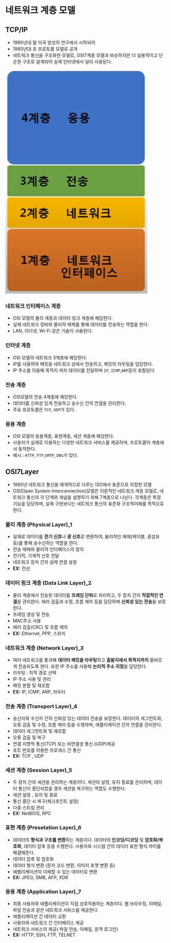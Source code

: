 # 네트워크 계층 모델 

## TCP/IP

- 1960년대 말 미국 방성의 연구에서 시작되어 
- 1980년대 초 프로토콜 모델로 공개 
- 네트워크 통신을 구조화한 모델로, OSI7계층 모델과 비슷하지만 더 실용적이고 단순한 구조로 설계되어 실제 인터넷에서 널리 사용된다.

![234](/dev/network/tcp_ip.png)

### 네트워크 인터페이스 계층 

- OSI 모델의 물리 계층과 데이터 링크 계층에 해당한다.
- 실제 네트워크 장비와 물리적 매체를 통해 데이터를 전송하는 역할을 한다.
- LAN, 이더넷, Wi-Fi 같은 기술이 사용된다.

### 인터넷 계층

- OSI 모델의 네트워크 3계층에 해당한다.
- IP를 사용하여 패킷을 네트워크 상에서 전송하고, 패킷의 라우팅을 담당한다.
- IP 주소를 이용해 목적지 까지 데이터를 전달하며 `IP`, `ICMP`,`ARP`등이 포함된다.

### 전송 계층 

- OSI모델의 전송 4계층에 해당한다.
- 데이터를 신뢰성 있게 전송하고 송수신 간의 연결을 관리한다.
- 주요 프로토콜은 `TCP`, `UDP`가 있다.

### 응용 계층 

- OSI 모델의 응용계층, 표현계층, 세션 계층에 해당한다.
- 사용자가 실제로 이용하는 다양한 네트워크 서비스를 제공하며, 프로토콜이 계층에서 동작한다.
- 예시 : `HTTP`, `FTP`,`SMTP`, `DNS`가 있다. 

## OSI7Layer

- 1980년 네트워크 통신을 체계적으로 다루는 ISO에서 표준으로 지정한 모델 
- OSI(Open System Interconnection)모델은 이론적인 네트워크 계층 모델로, 네트워크 통신의 각 단계와 개념을 설명하기 위해 7계층으로 나뉜다. 각계층은 특정 기능을 담당하며, 실제 구현보다는 네트워크 통신의 표준화 구조적이해를 목적으로 한다.

### 물리 계층 (Physical Layer)_1

- 실제로 데이터를 **전기 신호**나 **광 신호**로 변환하여, 물리적인 매체(케이블, 광섬유 등)를 통해 송수신하는 역할을 한다.
- 전송 매체와 물리적 인터페이스의 정의
- 전기적, 기계적 신호 전달
- 네트워크 장치 간의 실제 연결 설정
- **EX:** 전선

### 데이터 링크 계층 (Data Link Layer)_2

- 물리 계층에서 전송된 데이터를 **프레임 단위**로 처리하고, 두 장치 간의 **직접적인 연결**을 관리한다. 에러 검출과 수정, 흐름 제어 등을 담당하며 **신뢰성 있는 전송**을 보장한다.
- 프레임 생성 및 전송 
- MAC주소 사용 
- 에러 검출(CRC) 및 흐름 제어 
- **EX:** Ethernet, PPP, 스위치

### 네트워크 계층 (Network Layer)_3

- 여러 네트워크를 통과해 **데이터 패킷을 라우팅**하고 **출발지에서 목적지까지** 올바르게 전송되도록 한다. 또한 IP 주소를 사용해 **논리적 주소 지정**을 담당한다.
- 라우팅 : 최적 경로 선택
- IP 주소 사용 및 관리 
- 패킷 분할 및 재조합 
- **EX:** IP, ICMP, ARP, 라우터

### 전송 계층 (Transport Layer)_4

- 송신자와 수신자 간의 신뢰성 있는 데이터 전송을 보장한다. 데이터의 세그먼트화, 오류 검출 및 수정, 흐름 제어 등을 수행하며, 애플리케이션 간의 연결을 관리한다.
- 데이터 세그먼트화 및 재조합
- 오류 검출 및 복구
- 연결 지향적 통신(TCP) 또는 비연결성 통신 (UDP)제공
- 포트 번호를 이용한 프로세스 간 통신
- **EX:** TCP , UDP

### 세션 계층 (Session Layer)_5

- 두 장치 간의 세션을 관리하는 계층이다. 세션의 설정, 유지 종료를 관리하며, 데이터 통신이 중단되었을 경우 세션을 복구하는 역할도 수행한다.
- 세션 설정 , 유지 및 종료
- 통신 중단 시 복구(체크포인트 설정)
- 다중 스트림 관리
- **EX:** NetBIOS, RPC

### 표현 계층 (Presetation Layer)_6

- 데이터의 **형식과 구조를 변환**하는 계층이다. 데이터의 **인코딩/디코딩** 및 **암호화/복호화**, 데이터 압축 등을 수행한다. 사용자와 시스템 간의 데이터 표현 형식 차이를 해결해준다.
- 데이터 압축 및 암호화
- 데이터 형식 변환 (문자 코드 변환, 이미지 포맷 변환 등)
- 애플리케이션이 이해할 수 있는 데이터로 변환 
- **EX:** JPEG, SMB, AFP, XDR

### 응용 계층 (Application Layer)_7

- 최종 사용자와 애플리케이션이 직접 상호작용하는 계층이다. 웹 브라우징, 이메일, 파일 전송과 같은 네트워크 서비스를 제공한다.
- 애플리케이션 간 데이터 교환
- 사용자와 네트워크 간 인터페이스 제공
- 네트워크 서비스의 제공( 파일 전송, 이메일, 원격 로그인)
- **EX:** HTTP, SSH, FTP, TELNET